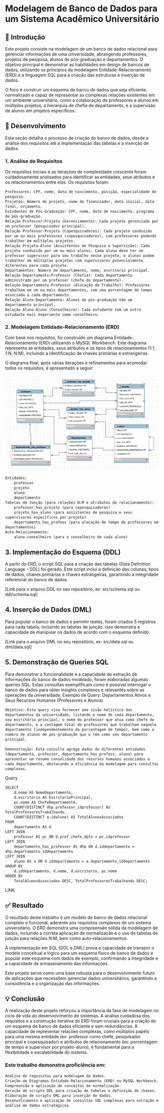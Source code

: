 # Modelagem de Banco de Dados para um Sistema Acadêmico Universitário

## 📝 Introdução

Este projeto consiste na modelagem de um banco de dados relacional para gerenciar informações de uma universidade, abrangendo professores, projetos de pesquisa, alunos de pós-graduação e departamentos. O objetivo principal é demonstrar as habilidades em design de bancos de dados, utilizando os princípios da modelagem Entidade-Relacionamento (ERD) e a linguagem SQL para a criação das estruturas e inserção de dados.

O foco é construir um esquema de banco de dados que seja eficiente, normalizado e capaz de representar as complexas relações existentes em um ambiente universitário, como a colaboração de professores e alunos em múltiplos projetos, a hierarquia de chefia de departamento, e a supervisão de alunos em projetos específicos.

## 🚀 Desenvolvimento

Esta seção detalha o processo de criação do banco de dados, desde a análise dos requisitos até a implementação das tabelas e a inserção de dados.
### 1. Análise de Requisitos

Os requisitos iniciais e as iterações de complexidade crescente foram cuidadosamente analisados para identificar as entidades, seus atributos e os relacionamentos entre elas. Os requisitos foram:

    Professores: CPF, nome, data de nascimento, posição, especialidade de pesquisa.
    Projetos: Número de projeto, nome do financiador, data inicial, data final, orçamento.
    Estudantes de Pós-Graduação: CPF, nome, data de nascimento, programa de pós-graduação.
    Relação Professor-Projeto (Gerenciamento): Cada projeto gerenciado por um professor (pesquisador principal).
    Relação Professor-Projeto (Copesquisadores): Cada projeto conduzido por um ou mais professores (copesquisadores), com professores podendo trabalhar em múltiplos projetos.
    Relação Projeto-Aluno (Assistentes de Pesquisa e Supervisão): Cada projeto conduzido por um ou mais alunos. Cada aluno deve ter um professor supervisor para seu trabalho nesse projeto, e alunos podem trabalhar em múltiplos projetos com supervisores potencialmente diferentes para cada projeto.
    Departamentos: Número de departamento, nome, escritório principal.
    Relação Departamento-Professor (Chefia): Cada departamento administrado por um professor (chefe do departamento).
    Relação Departamento-Professor (Alocação de Trabalho): Professores trabalham em um ou mais departamentos, com uma porcentagem de tempo associada a cada departamento.
    Relação Aluno-Departamento: Alunos de pós-graduação têm um departamento principal.
    Relação Aluno-Aluno (Conselheiro): Cada estudante tem um outro estudante mais experiente como conselheiro.

### 2. Modelagem Entidade-Relacionamento (ERD)

Com base nos requisitos, foi construído um diagrama Entidade-Relacionamento (ERD) utilizando o MySQL Workbench. Este diagrama representa as entidades, seus atributos e os tipos de relacionamentos (1:1, 1:N, N:M), incluindo a identificação de chaves primárias e estrangeiras.

O diagrama final, após várias iterações e refinamentos para acomodar todos os requisitos, é apresentado a seguir:

![modelagem_universidade.png](https://github.com/andreborile/modelagem-banco-dados/blob/main/img/der_universidade.png)

    Entidades:
        professor
        projeto
        aluno
        departamento
    Tabelas de Junção (para relações N:M e atributos de relacionamento):
        professor_has_projeto (para copesquisadores)
        projeto_has_aluno (para assistentes de pesquisa e seus supervisores específicos por projeto)
        departamento_has_profess (para alocação de tempo de professores em departamentos)
    Auto-Relacionamento:
        aluno.conselheiro (para o conselheiro de cada aluno)
        
## 3. Implementação do Esquema (DDL)

A partir do ERD, o script SQL para a criação das tabelas (Data Definition Language - DDL) foi gerado. Este script inclui a definição das colunas, tipos de dados, chaves primárias e chaves estrangeiras, garantindo a integridade referencial do banco de dados.

[Link para o arquivo DDL no seu repositório, ex: src/schema.sql ou ddl/schema.sql]

## 4. Inserção de Dados (DML)

Para popular o banco de dados e permitir testes, foram criados 5 registros para cada tabela, incluindo as tabelas de junção. Isso demonstra a capacidade de manipular os dados de acordo com o esquema definido.

[Link para o arquivo DML no seu repositório, ex: src/data.sql ou dml/data.sql]

## 5. Demonstração de Queries SQL

Para demonstrar a funcionalidade e a capacidade de extração de informações do banco de dados modelado, foram elaboradas algumas queries SQL. Estas consultas exemplificam como é possível interrogar o banco de dados para obter insights complexos e relevantes sobre as operações da universidade.
Exemplo de Query: Departamentos Ativos e Seus Recursos Humanos (Professores e Alunos)

    Objetivo: Esta query visa fornecer uma visão holística dos departamentos da universidade, listando o nome de cada departamento, seu escritório principal, o nome do professor que atua como chefe do departamento, e a contagem total de professores que trabalham naquele departamento (independentemente da porcentagem de tempo), bem como o número de alunos de pós-graduação que o têm como seu departamento principal.

    Demonstração: Esta consulta agrega dados de diferentes entidades (departamento, professor, departamento_has_profess, aluno) para apresentar um resumo consolidado dos recursos humanos associados a cada departamento, destacando a eficiência da modelagem para consultas complexas.

Query

    SELECT
        d.nome AS NomeDepartamento,
        d.escritorio AS EscritorioPrincipal,
        pc.nome AS ChefeDepartamento,
        COUNT(DISTINCT dhp.professor_idprofessor) AS TotalProfessoresTrabalhando,
        COUNT(DISTINCT a.idaluno) AS TotalAlunosAssociados
    FROM
        departamento AS d
    LEFT JOIN
        professor AS pc ON d.prof_chefe_dpto = pc.idprofessor
    LEFT JOIN
        departamento_has_professor AS dhp ON d.iddepartamento = dhp.departamento_iddepartamento
    LEFT JOIN
        aluno AS a ON d.iddepartamento = a.departamento_iddepartamento
    GROUP BY
        d.iddepartamento, d.nome, d.escritorio, pc.nome
    ORDER BY
        TotalAlunosAssociados DESC, TotalProfessoresTrabalhando DESC;

LINK

## ✅ Resultado

O resultado deste trabalho é um modelo de banco de dados relacional completo e funcional, aderente aos requisitos complexos de um sistema universitário. O ERD demonstra uma compreensão sólida da modelagem de dados, incluindo a correta aplicação de normalização e o uso de tabelas de junção para relações N:M, bem como auto-relacionamentos.

A implementação em SQL (DDL e DML) prova a capacidade de transpor o modelo conceitual e lógico para um esquema físico de banco de dados e popular este esquema com dados de exemplo, confirmando a integridade e a capacidade de armazenamento das informações.

Este projeto serve como uma base robusta para o desenvolvimento futuro de aplicações que necessitem gerenciar dados universitários, garantindo a consistência e a organização das informações.
## 💡 Conclusão

A realização deste projeto reforçou a importância da fase de modelagem no ciclo de vida do desenvolvimento de sistemas. A análise cuidadosa dos requisitos e a construção iterativa do ERD foram cruciais para a criação de um esquema de banco de dados eficiente e sem redundâncias. A capacidade de representar relações complexas, como múltiplos papéis para uma mesma entidade (ex: professor como chefe, pesquisador principal e copesquisador) e atributos de relacionamento (ex: porcentagem de tempo e supervisor por projeto-aluno), é fundamental para a flexibilidade e escalabilidade do sistema.

### Este trabalho demonstra proficiência em:

    Análise de requisitos para modelagem de dados.
    Criação de Diagramas Entidade-Relacionamento (ERD) no MySQL Workbench.
    Compreensão e aplicação de conceitos de normalização.
    Geração de scripts DDL para criação de tabelas e definição de chaves.
    Elaboração de scripts DML para inserção de dados.
    Desenvolvimento e aplicação de consultas SQL complexas para extração e análise de dados estratégicos.
